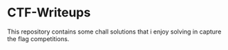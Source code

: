 # CTF-Writeups

This repository contains some chall solutions that i enjoy solving in capture the flag competitions.
